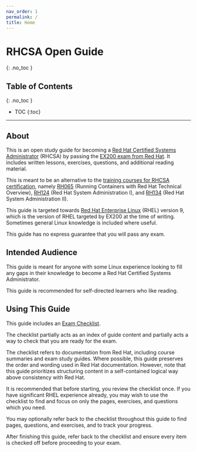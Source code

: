 ```yaml
---
nav_order: 1
permalink: /
title: Home
---
```


# RHCSA Open Guide
{: .no_toc }

## Table of Contents
{: .no_toc }

* TOC
{:toc}

---

## About

This is an open study guide for becoming a [Red Hat Certified Systems Administrator](https://www.redhat.com/en/services/certification/rhcsa) (RHCSA)
by passing the [EX200 exam from Red Hat](https://www.redhat.com/en/services/training/ex200-red-hat-certified-system-administrator-rhcsa-exam).
It includes written lessons, exercises, questions, and additional reading material.

This is meant to be an alternative to the [training courses for RHCSA certification](https://www.redhat.com/en/services/certification/rhcsa?pfe-zeueqhsom=training), namely
[RH065](https://www.redhat.com/en/services/training/rh065-running-containers-red-hat-technical-overview) (Running Containers with Red Hat Technical Overview),
[RH124](https://www.redhat.com/en/services/training/rh124-red-hat-system-administration-i) (Red Hat System Administration I),
and [RH134](https://www.redhat.com/en/services/training/rh124-red-hat-system-administration-i) (Red Hat System Administration II).

This guide is targeted towards [Red Hat Enterprise Linux](https://www.redhat.com/en/technologies/linux-platforms/enterprise-linux) (RHEL) version 9,
which is the version of RHEL targeted by EX200 at the time of writing.
Sometimes general Linux knowledge is included where useful.

This guide has no express guarantee that you will pass any exam.

## Intended Audience

This guide is meant for anyone with some Linux experience looking to fill any gaps in their knowledge to become a Red Hat Certified Systems Administrator.

This guide is recommended for self-directed learners who like reading.

## Using This Guide

This guide includes an [Exam Checklist](exam-checklist).

The checklist partially acts as an index of guide content and partially acts a way to check that you are ready for the exam.

The checklist refers to documentation from Red Hat, including course summaries and exam study guides.
Where possible, this guide preserves the order and wording used in Red Hat documentation.
However, note that this guide prioritizes structuring content in a self-contained logical way above consistency with Red Hat.

It is recommended that before starting, you review the checklist once.
If you have significant RHEL experience already, you may wish to use the checklist to find and focus on only the pages, exercises, and questions which you need.

You may optionally refer back to the checklist throughout this guide to find pages, questions, and exercises, and to track your progress.

After finishing this guide, refer back to the checklist and ensure every item is checked off before proceeding to your exam.
